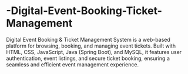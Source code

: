 # -Digital-Event-Booking-Ticket-Management
Digital Event Booking &amp; Ticket Management System is a web-based platform for browsing, booking, and managing event tickets. Built with HTML, CSS, JavaScript, Java (Spring Boot), and MySQL, it features user authentication, event listings, and secure ticket booking, ensuring a seamless and efficient event management experience.
